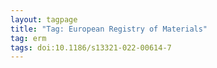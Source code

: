 ```yaml
---
layout: tagpage
title: "Tag: European Registry of Materials"
tag: erm
tags: doi:10.1186/s13321-022-00614-7
---
```

